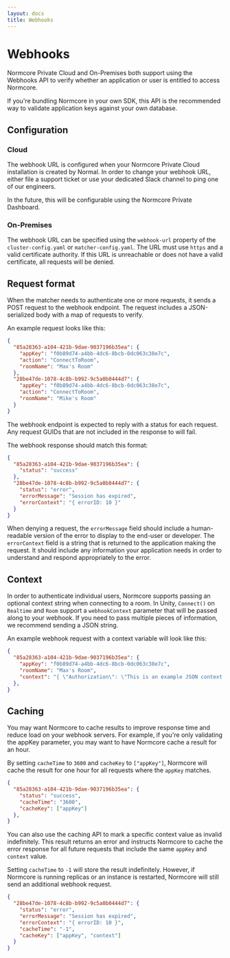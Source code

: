 ```yaml
---
layout: docs
title: Webhooks
---
```

# Webhooks
Normcore Private Cloud and On-Premises both support using the Webhooks API to verify whether an application or user is entitled to access Normcore.

If you're bundling Normcore in your own SDK, this API is the recommended way to validate application keys against your own database.

## Configuration
### Cloud
The webhook URL is configured when your Normcore Private Cloud installation is created by Normal. In order to change your webhook URL, either file a support ticket or use your dedicated Slack channel to ping one of our engineers.

In the future, this will be configurable using the Normcore Private Dashboard.

### On-Premises
The webhook URL can be specified using the `webhook-url` property of the `cluster-config.yaml` or `matcher-config.yaml`. The URL must use `https` and a valid certificate authority. If this URL is unreachable or does not have a valid certificate, all requests will be denied.

## Request format
When the matcher needs to authenticate one or more requests, it sends a POST request to the webhook endpoint. The request includes a JSON-serialized body with a map of requests to verify.

An example request looks like this:
```json
{
  "85a28363-a104-421b-9dae-9037196b35ea": {
    "appKey": "f0b89d74-a4bb-4dc6-8bcb-0dc063c38e7c",
    "action": "ConnectToRoom",
    "roomName": "Max's Room"
  },
  "28be47de-1078-4c8b-b992-9c5a0b0444d7": {
    "appKey": "f0b89d74-a4bb-4dc6-8bcb-0dc063c38e7c",
    "action": "ConnectToRoom",
    "roomName": "Mike's Room"
  }
}
```

The webhook endpoint is expected to reply with a status for each request. Any request GUIDs that are not included in the response to will fail.

The webhook response should match this format:

```json
{
  "85a28363-a104-421b-9dae-9037196b35ea": {
    "status": "success"
  },
  "28be47de-1078-4c8b-b992-9c5a0b0444d7": {
    "status": "error",
    "errorMessage": "Session has expired",
    "errorContext": "{ errorID: 10 }"
  }
}
```

When denying a request, the `errorMessage` field should include a human-readable version of the error to display to the end-user or developer. The `errorContext` field is a string that is returned to the application making the request. It should include any information your application needs in order to understand and respond appropriately to the error.

## Context
In order to authenticate individual users, Normcore supports passing an optional context string when connecting to a room. In Unity, `Connect()` on `Realtime` and `Room` support a `webhookContext` parameter that will be passed along to your webhook. If you need to pass multiple pieces of information, we recommend sending a JSON string.

An example webhook request with a context variable will look like this:

```json
{
  "85a28363-a104-421b-9dae-9037196b35ea": {
    "appKey": "f0b89d74-a4bb-4dc6-8bcb-0dc063c38e7c",
    "roomName": "Max's Room",
    "context": "{ \"Authorization\": \"This is an example JSON context string\" }"
  },
}
```

## Caching
You may want Normcore to cache results to improve response time and reduce load on your webhook servers. For example, if you're only validating the appKey parameter, you may want to have Normcore cache a result for an hour.

By setting `cacheTime` to `3600` and `cacheKey` to `["appKey"]`, Normcore will cache the result for one hour for all requests where the `appKey` matches.

```json
{
  "85a28363-a104-421b-9dae-9037196b35ea": {
    "status": "success",
    "cacheTime": "3600",
    "cacheKey": ["appKey"]
  },
}
```

You can also use the caching API to mark a specific context value as invalid indefinitely. This result returns an error and instructs Normcore to cache the error response for all future requests that include the same `appKey` and `context` value.

Setting `cacheTime` to `-1` will store the result indefinitely. However, if Normcore is running replicas or an instance is restarted, Normcore will still send an additional webhook request.

```json
{
  "28be47de-1078-4c8b-b992-9c5a0b0444d7": {
    "status": "error",
    "errorMessage": "Session has expired",
    "errorContext": "{ errorID: 10 }",
    "cacheTime": "-1",
    "cacheKey": ["appKey", "context"]
  }
}
```

